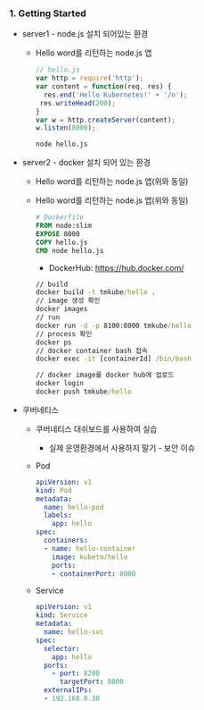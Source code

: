 ### 1. Getting Started

* server1 - node.js 설치 되어있는 환경

  * Hello word를 리턴하는 node.js 앱

    ```js
    // hello.js
    var http = require('http');
    var content = function(req, res) {
      res.end('Hello Kubernetes!' + '/n');
     res.writeHead(200);
    }
    var w = http.createServer(content);
    w.listen(8000);
    ```

    ```cmd
    node hello.js
    ```

    

* server2 - docker 설치 되어 있는 환경

  * Hello word를 리턴하는 node.js 앱(위와 동일)

  * Hello word를 리턴하는 node.js 앱(위와 동일)

    ```dockerfile
    # Dockerfile
    FROM node:slim
    EXPOSE 8000
    COPY hello.js
    CMD node hello.js
    ```

    * DockerHub: https://hub.docker.com/

    ```cmd
    // build
    docker build -t tmkube/hello .
    // image 생성 확인
    docker images
    // run
    docker run -d -p 8100:8000 tmkube/hello
    // process 확인
    docker ps
    // docker container bash 접속
    docker exec -it [containerId] /bin/bash
    
    // docker image를 docker hub에 업로드
    docker login
    docker push tmkube/hello
    ```

    

* 쿠버네티스

  * 쿠버네티스 대쉬보드를 사용하여 실습

    * 실제 운영환경에서 사용하지 말기 - 보안 이슈

  * Pod

    ```yaml
    apiVersion: v1
    kind: Pod
    metadata:
      name: hello-pod
      labels:
        app: hello
    spec:
      containers:
      - name: hello-container
        image: kubetm/hello
        ports:
        - containerPort: 8000
    ```

    

  * Service

    ````yaml
    apiVersion: v1
    kind: Service
    metadata:
      name: hello-svc
    spec:
      selector:
        app: hello
      ports:
        - port: 8200
          targetPort: 8000
      externalIPs:
      - 192.168.0.30
    ````

    